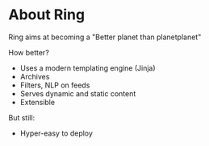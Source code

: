 About Ring
==========

Ring aims at becoming a "Better planet than planetplanet"

How better?

- Uses a modern templating engine (Jinja)
- Archives
- Filters, NLP on feeds
- Serves dynamic and static content
- Extensible

But still:

- Hyper-easy to deploy